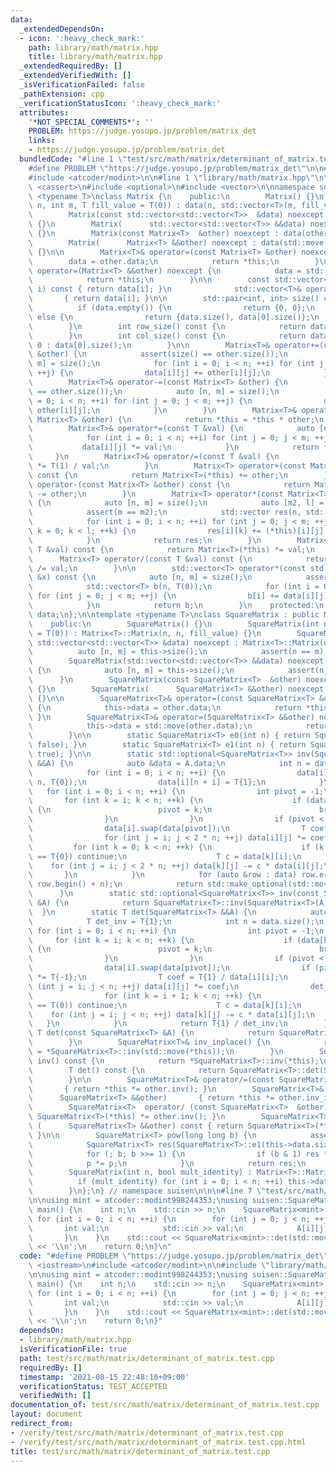 ```yaml
---
data:
  _extendedDependsOn:
  - icon: ':heavy_check_mark:'
    path: library/math/matrix.hpp
    title: library/math/matrix.hpp
  _extendedRequiredBy: []
  _extendedVerifiedWith: []
  _isVerificationFailed: false
  _pathExtension: cpp
  _verificationStatusIcon: ':heavy_check_mark:'
  attributes:
    '*NOT_SPECIAL_COMMENTS*': ''
    PROBLEM: https://judge.yosupo.jp/problem/matrix_det
    links:
    - https://judge.yosupo.jp/problem/matrix_det
  bundledCode: "#line 1 \"test/src/math/matrix/determinant_of_matrix.test.cpp\"\n\
    #define PROBLEM \"https://judge.yosupo.jp/problem/matrix_det\"\n\n#include <iostream>\n\
    #include <atcoder/modint>\n\n#line 1 \"library/math/matrix.hpp\"\n\n\n\n#include\
    \ <cassert>\n#include <optional>\n#include <vector>\n\nnamespace suisen {\ntemplate\
    \ <typename T>\nclass Matrix {\n    public:\n        Matrix() {}\n        Matrix(int\
    \ n, int m, T fill_value = T(0)) : data(n, std::vector<T>(m, fill_value)) {}\n\
    \        Matrix(const std::vector<std::vector<T>>  &data) noexcept : data(data)\
    \ {}\n        Matrix(      std::vector<std::vector<T>> &&data) noexcept : data(std::move(data))\
    \ {}\n        Matrix(const Matrix<T>  &other) noexcept : data(other.data) {}\n\
    \        Matrix(      Matrix<T> &&other) noexcept : data(std::move(other.data))\
    \ {}\n\n        Matrix<T>& operator=(const Matrix<T> &other) noexcept {\n    \
    \        data = other.data;\n            return *this;\n        }\n        Matrix<T>&\
    \ operator=(Matrix<T> &&other) noexcept {\n            data = std::move(other.data);\n\
    \            return *this;\n        }\n\n        const std::vector<T>& operator[](int\
    \ i) const { return data[i]; }\n              std::vector<T>& operator[](int i)\
    \       { return data[i]; }\n\n        std::pair<int, int> size() const {\n  \
    \          if (data.empty()) {\n                return {0, 0};\n            }\
    \ else {\n                return {data.size(), data[0].size()};\n            }\n\
    \        }\n        int row_size() const {\n            return data.size();\n\
    \        }\n        int col_size() const {\n            return data.empty() ?\
    \ 0 : data[0].size();\n        }\n\n        Matrix<T>& operator+=(const Matrix<T>\
    \ &other) {\n            assert(size() == other.size());\n            auto [n,\
    \ m] = size();\n            for (int i = 0; i < n; ++i) for (int j = 0; j < m;\
    \ ++j) {\n                data[i][j] += other[i][j];\n            }\n        }\n\
    \        Matrix<T>& operator-=(const Matrix<T> &other) {\n            assert(size()\
    \ == other.size());\n            auto [n, m] = size();\n            for (int i\
    \ = 0; i < n; ++i) for (int j = 0; j < m; ++j) {\n                data[i][j] -=\
    \ other[i][j];\n            }\n        }\n        Matrix<T>& operator*=(const\
    \ Matrix<T> &other) {\n            return *this = *this * other;\n        }\n\
    \        Matrix<T>& operator*=(const T &val) {\n            auto [n, m] = size();\n\
    \            for (int i = 0; i < n; ++i) for (int j = 0; j < m; ++j) {\n     \
    \           data[i][j] *= val;\n            }\n            return *this;\n   \
    \     }\n        Matrix<T>& operator/=(const T &val) {\n            return *this\
    \ *= T(1) / val;\n        }\n        Matrix<T> operator+(const Matrix<T> &other)\
    \ const {\n            return Matrix<T>(*this) += other;\n        }\n        Matrix<T>\
    \ operator-(const Matrix<T> &other) const {\n            return Matrix<T>(*this)\
    \ -= other;\n        }\n        Matrix<T> operator*(const Matrix<T> &other) const\
    \ {\n            auto [n, m] = size();\n            auto [m2, l] = other.size();\n\
    \            assert(m == m2);\n            std::vector res(n, std::vector(l, T(0)));\n\
    \            for (int i = 0; i < n; ++i) for (int j = 0; j < m; ++j) for (int\
    \ k = 0; k < l; ++k) {\n                res[i][k] += (*this)[i][j] * other[j][k];\n\
    \            }\n            return res;\n        }\n        Matrix<T> operator*(const\
    \ T &val) const {\n            return Matrix<T>(*this) *= val;\n        }\n  \
    \      Matrix<T> operator/(const T &val) const {\n            return Matrix<T>(*this)\
    \ /= val;\n        }\n\n        std::vector<T> operator*(const std::vector<T>\
    \ &x) const {\n            auto [n, m] = size();\n            assert(m == int(x.size()));\n\
    \            std::vector<T> b(n, T(0));\n            for (int i = 0; i < n; ++i)\
    \ for (int j = 0; j < m; ++j) {\n                b[i] += data[i][j] * x[j];\n\
    \            }\n            return b;\n        }\n    protected:\n        std::vector<std::vector<T>>\
    \ data;\n};\n\ntemplate <typename T>\nclass SquareMatrix : public Matrix<T> {\n\
    \    public:\n        SquareMatrix() {}\n        SquareMatrix(int n, T fill_value\
    \ = T(0)) : Matrix<T>::Matrix(n, n, fill_value) {}\n        SquareMatrix(const\
    \ std::vector<std::vector<T>> &data) noexcept : Matrix<T>::Matrix(data) {\n  \
    \          auto [n, m] = this->size();\n            assert(n == m);\n        }\n\
    \        SquareMatrix(std::vector<std::vector<T>> &&data) noexcept : Matrix<T>::Matrix(std::move(data))\
    \ {\n            auto [n, m] = this->size();\n            assert(n == m);\n  \
    \      }\n        SquareMatrix(const SquareMatrix<T>  &other) noexcept : Matrix<T>::Matrix(other.data)\
    \ {}\n        SquareMatrix(      SquareMatrix<T> &&other) noexcept : Matrix<T>::Matrix(std::move(other.data))\
    \ {}\n\n        SquareMatrix<T>& operator=(const SquareMatrix<T> &other) noexcept\
    \ {\n            this->data = other.data;\n            return *this;\n       \
    \ }\n        SquareMatrix<T>& operator=(SquareMatrix<T> &&other) noexcept {\n\
    \            this->data = std::move(other.data);\n            return *this;\n\
    \        }\n\n        static SquareMatrix<T> e0(int n) { return SquareMatrix<T>(n,\
    \ false); }\n        static SquareMatrix<T> e1(int n) { return SquareMatrix<T>(n,\
    \ true); }\n\n        static std::optional<SquareMatrix<T>> inv(SquareMatrix<T>\
    \ &&A) {\n            auto &data = A.data;\n            int n = data.size();\n\
    \            for (int i = 0; i < n; ++i) {\n                data[i].resize(2 *\
    \ n, T{0});\n                data[i][n + i] = T{1};\n            }\n         \
    \   for (int i = 0; i < n; ++i) {\n                int pivot = -1;\n         \
    \       for (int k = i; k < n; ++k) {\n                    if (data[k][i] != T{0})\
    \ {\n                        pivot = k;\n                        break;\n    \
    \                }\n                }\n                if (pivot < 0) return std::nullopt;\n\
    \                data[i].swap(data[pivot]);\n                T coef = T{1} / data[i][i];\n\
    \                for (int j = i; j < 2 * n; ++j) data[i][j] *= coef;\n       \
    \         for (int k = 0; k < n; ++k) {\n                    if (k == i or data[k][i]\
    \ == T{0}) continue;\n                    T c = data[k][i];\n                \
    \    for (int j = i; j < 2 * n; ++j) data[k][j] -= c * data[i][j];\n         \
    \       }\n            }\n            for (auto &row : data) row.erase(row.begin(),\
    \ row.begin() + n);\n            return std::make_optional(std::move(A));\n  \
    \      }\n        static std::optional<SquareMatrix<T>> inv(const SquareMatrix<T>\
    \ &A) {\n            return SquareMatrix<T>::inv(SquareMatrix<T>(A));\n      \
    \  }\n        static T det(SquareMatrix<T> &&A) {\n            auto &data = A.data;\n\
    \            T det_inv = T{1};\n            int n = data.size();\n           \
    \ for (int i = 0; i < n; ++i) {\n                int pivot = -1;\n           \
    \     for (int k = i; k < n; ++k) {\n                    if (data[k][i] != T{0})\
    \ {\n                        pivot = k;\n                        break;\n    \
    \                }\n                }\n                if (pivot < 0) return T{0};\n\
    \                data[i].swap(data[pivot]);\n                if (pivot != i) det_inv\
    \ *= T{-1};\n                T coef = T{1} / data[i][i];\n                for\
    \ (int j = i; j < n; ++j) data[i][j] *= coef;\n                det_inv *= coef;\n\
    \                for (int k = i + 1; k < n; ++k) {\n                    if (data[k][i]\
    \ == T(0)) continue;\n                    T c = data[k][i];\n                \
    \    for (int j = i; j < n; ++j) data[k][j] -= c * data[i][j];\n             \
    \   }\n            }\n            return T{1} / det_inv;\n        }\n        static\
    \ T det(const SquareMatrix<T> &A) {\n            return SquareMatrix<T>::det(SquareMatrix<T>(A));\n\
    \        }\n        SquareMatrix<T>& inv_inplace() {\n            return *this\
    \ = *SquareMatrix<T>::inv(std::move(*this));\n        }\n        SquareMatrix<T>\
    \ inv() const {\n            return *SquareMatrix<T>::inv(*this);\n        }\n\
    \        T det() const {\n            return SquareMatrix<T>::det(SquareMatrix<T>(*this));\n\
    \        }\n\n        SquareMatrix<T>& operator/=(const SquareMatrix<T>  &other)\
    \       { return *this *= other.inv(); }\n        SquareMatrix<T>& operator/=(\
    \      SquareMatrix<T> &&other)       { return *this *= other.inv_inplace(); }\n\
    \        SquareMatrix<T>  operator/ (const SquareMatrix<T>  &other) const { return\
    \ SquareMatrix<T>(*this) *= other.inv(); }\n        SquareMatrix<T>  operator/\
    \ (      SquareMatrix<T> &&other) const { return SquareMatrix<T>(*this) *= other.inv_inplace();\
    \ }\n\n        SquareMatrix<T> pow(long long b) {\n            assert(b >= 0);\n\
    \            SquareMatrix<T> res(SquareMatrix<T>::e1(this->data.size())), p(*this);\n\
    \            for (; b; b >>= 1) {\n                if (b & 1) res *= p;\n    \
    \            p *= p;\n            }\n            return res;\n        }\n    private:\n\
    \        SquareMatrix(int n, bool mult_identity) : Matrix<T>::Matrix(n) {\n  \
    \          if (mult_identity) for (int i = 0; i < n; ++i) this->data[i][i] = 1;\n\
    \        }\n};\n} // namespace suisen\n\n\n#line 7 \"test/src/math/matrix/determinant_of_matrix.test.cpp\"\
    \n\nusing mint = atcoder::modint998244353;\nusing suisen::SquareMatrix;\n\nint\
    \ main() {\n    int n;\n    std::cin >> n;\n    SquareMatrix<mint> A(n);\n   \
    \ for (int i = 0; i < n; ++i) {\n        for (int j = 0; j < n; ++j) {\n     \
    \       int val;\n            std::cin >> val;\n            A[i][j] = val;\n \
    \       }\n    }\n    std::cout << SquareMatrix<mint>::det(std::move(A)).val()\
    \ << '\\n';\n    return 0;\n}\n"
  code: "#define PROBLEM \"https://judge.yosupo.jp/problem/matrix_det\"\n\n#include\
    \ <iostream>\n#include <atcoder/modint>\n\n#include \"library/math/matrix.hpp\"\
    \n\nusing mint = atcoder::modint998244353;\nusing suisen::SquareMatrix;\n\nint\
    \ main() {\n    int n;\n    std::cin >> n;\n    SquareMatrix<mint> A(n);\n   \
    \ for (int i = 0; i < n; ++i) {\n        for (int j = 0; j < n; ++j) {\n     \
    \       int val;\n            std::cin >> val;\n            A[i][j] = val;\n \
    \       }\n    }\n    std::cout << SquareMatrix<mint>::det(std::move(A)).val()\
    \ << '\\n';\n    return 0;\n}"
  dependsOn:
  - library/math/matrix.hpp
  isVerificationFile: true
  path: test/src/math/matrix/determinant_of_matrix.test.cpp
  requiredBy: []
  timestamp: '2021-08-15 22:48:10+09:00'
  verificationStatus: TEST_ACCEPTED
  verifiedWith: []
documentation_of: test/src/math/matrix/determinant_of_matrix.test.cpp
layout: document
redirect_from:
- /verify/test/src/math/matrix/determinant_of_matrix.test.cpp
- /verify/test/src/math/matrix/determinant_of_matrix.test.cpp.html
title: test/src/math/matrix/determinant_of_matrix.test.cpp
---
```

